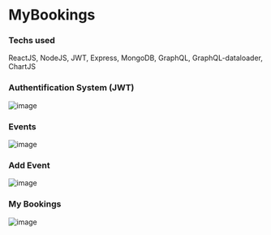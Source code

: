 # MyBookings

### Techs used
ReactJS, NodeJS, JWT, Express, MongoDB, GraphQL, GraphQL-dataloader, ChartJS

### Authentification System (JWT)
![image](https://user-images.githubusercontent.com/65598953/155232181-8a454558-29ba-4a56-a4f2-8841097a91aa.png)

### Events
![image](https://user-images.githubusercontent.com/65598953/155232311-a7a2f2ab-4c26-4d62-99b8-b7378cd374ea.png)

### Add Event
![image](https://user-images.githubusercontent.com/65598953/155232476-5c22f209-9f76-44b2-9c01-ddee5e651d94.png)

### My Bookings
![image](https://user-images.githubusercontent.com/65598953/155232551-f749f456-a436-49a8-a08c-4c9b58e56a31.png)
